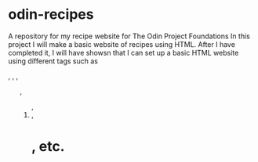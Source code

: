 # odin-recipes
A repository for my recipe website for The Odin Project Foundations
In this project I will make a basic website of recipes using HTML.
After I have completed it, I will have showsn that I can set up a basic HTML website using different tags such as <p>, <body>, <head>, <ul>, <ol>,<li>, <h1>, etc.
